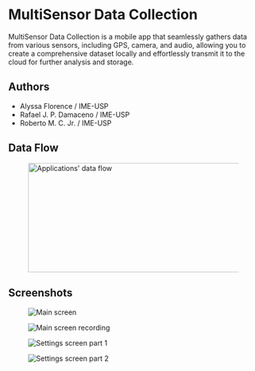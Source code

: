 # MultiSensor Data Collection

MultiSensor Data Collection is a mobile app that seamlessly gathers data from various sensors, including GPS, camera, and audio, allowing you to create a comprehensive dataset locally and effortlessly transmit it to the cloud for further analysis and storage. 


## Authors

- Alyssa Florence / IME-USP
- Rafael J. P. Damaceno / IME-USP
- Roberto M. C. Jr. / IME-USP


## Data Flow

<figure>
    <img src="prototype/data%20flow.png" alt="Applications' data flow" width="486.5" height="220.5">
</figure>

## Screenshots

<figure>
    <img src="screenshots/main screen.png" alt="Main screen">
</figure>

<figure>
    <img src="screenshots/main screen recording.png" alt="Main screen recording">
</figure>

<figure>
    <img src="screenshots/settings screen part 1.png" alt="Settings screen part 1">
</figure>

<figure>
    <img src="screenshots/settings screen part 2.png" alt="Settings screen part 2">
</figure>
